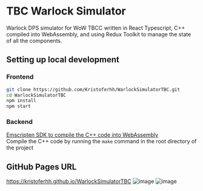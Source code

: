  # TBC Warlock Simulator
 Warlock DPS simulator for WoW TBCC written in React Typescript, C++ compiled into WebAssembly, and using Redux Toolkit to manage the state of all the components.
 
 ## Setting up local development
 ### Frontend
 ```bash
 git clone https://github.com/Kristoferhh/WarlockSimulatorTBC.git
 cd WarlockSimulatorTBC
 npm install
 npm start
 ```
 ### Backend
 [Emscripten SDK to compile the C++ code into WebAssembly](https://emscripten.org/docs/getting_started/downloads.html)  
 Compile the C++ code by running the `make` command in the root directory of the project
 
 ## GitHub Pages URL
 https://kristoferhh.github.io/WarlockSimulatorTBC
 ![image](https://user-images.githubusercontent.com/12117382/140816543-a1656e01-8a63-454e-bf2c-239dc04a1680.png)
 ![image](https://user-images.githubusercontent.com/12117382/140816708-08453c89-b39b-477c-b71e-952fe9fe05c0.png)
